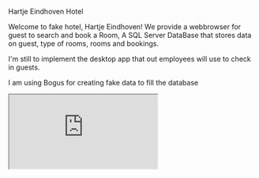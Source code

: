 Hartje Eindhoven Hotel

Welcome to fake hotel, Hartje Eindhoven!
We provide a webbrowser for guest to search and book a Room,
A SQL Server DataBase that stores data on guest, type of rooms, rooms and bookings.

I'm still to implement the desktop app that out employees will use to check in guests.

I am using Bogus for creating fake data to fill the database

<iframe src="https://giphy.com/embed/LRlmTy4AaBMLr5C6ry" ></iframe>
